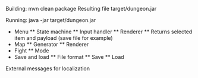 Building: mvn clean package
Resulting file target/dungeon.jar

Running: java -jar target/dungeon.jar

* Menu
** State machine
** Input handler
** Renderer
** Returns selected item and payload (save file for example)
* Map
** Generator
** Renderer
* Fight
** Mode
* Save and load
** File format
** Save
** Load

External messages for localization
